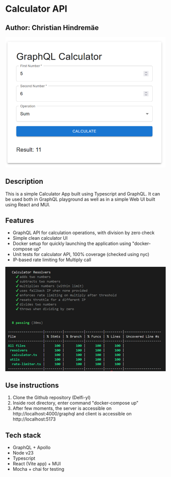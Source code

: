 # Calculator API

## Author: Christian Hindremäe

![UI view](image-1.png)

## Description

This is a simple Calculator App built using Typescript and GraphQL. It can be used both in GraphQL playground as well as in a simple Web UI built using React and MUI.

## Features

* GraphQL API for calculation operations, with division by zero check
* Simple clean calculator UI
* Docker setup for quickly launching the application using "docker-compose up"
* Unit tests for calculator API, 100% coverage (checked using nyc)
* IP-based rate limiting for Multiply call

![Tests](tests.png)

## Use instructions

1. Clone the Github repository (Delfi-yl)
2. Inside root directory, enter command "docker-compose up"
3. After few moments, the server is accessible on http://localhost:4000/graphql  and client is accessible on http://localhost:5173

## Tech stack
* GraphQL + Apollo
* Node v23
* Typescript
* React (Vite app) + MUI
* Mocha + chai for testing
